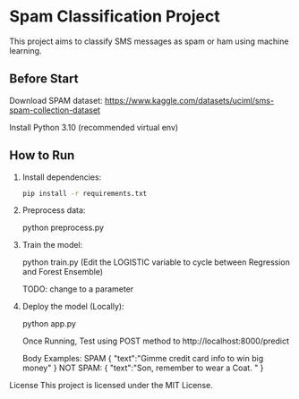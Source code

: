 # Spam Classification Project

This project aims to classify SMS messages as spam or ham using machine learning.

## Before Start

Download SPAM dataset: https://www.kaggle.com/datasets/uciml/sms-spam-collection-dataset

Install Python 3.10 (recommended virtual env)

## How to Run

1. Install dependencies:

   ```bash
   pip install -r requirements.txt
   ```

2. Preprocess data:

   python preprocess.py

3. Train the model:

   python train.py (Edit the LOGISTIC variable to cycle between Regression and Forest Ensemble)

   TODO: change to a parameter

4. Deploy the model (Locally):

   python app.py

   Once Running, Test using POST method to http://localhost:8000/predict

   Body Examples:
   SPAM
   {
   "text":"Gimme credit card info to win big money"
   }
   NOT SPAM:
   {
   "text":"Son, remember to wear a Coat. "
   }

License
This project is licensed under the MIT License.
